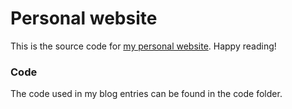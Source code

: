 # Personal website

This is the source code for [my personal website](https://www.manuel-rademaker.com/).
Happy reading!

### Code

The code used in my blog entries can be found in the code folder.